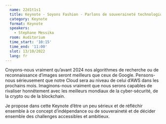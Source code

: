 ```yaml
---
  name: 22d1t1s1
  title: Keynote - Soyons Fashion - Parlons de souveraineté technologique
  category: Keynote
  format: Keynote
  speakers: 
    - Stephane Messika
  room: Auditorium
  time_start: '10:15'
  time_end: '11:00'
  slot: 13/10/2022
  lang: fr
---
```

Croyons-nous vraiment qu’avant 2024 nos algorithmes de recherche ou de reconnaissance d’images seront meilleurs que ceux de Google. Pensons-nous sérieusement que notre Cloud sera au niveau de celui d’AWS dans les prochains mois. Imaginons-nous vraiment que nous serons capables de rivaliser honnêtement avec les meilleurs mondiaux de la cyber-sécurité, de la crypto ou de la blockchain.

Je propose dans cette Keynote d’être un peu sérieux et de réfléchir ensemble à ce concept d’indépendance ou de souveraineté et de décider ensemble des challenges accessibles et ambitieux.
